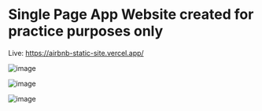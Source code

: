 # Single Page App Website created for practice purposes only

Live: https://airbnb-static-site.vercel.app/

![image](https://github.com/wes-q/airbnb-static-site/assets/121594156/081ceb02-2596-4795-914a-b7d84dfda78d)

![image](https://github.com/wes-q/airbnb-static-site/assets/121594156/e5d5c38b-adb0-464f-a1df-838d20efced6)

![image](https://github.com/wes-q/airbnb-static-site/assets/121594156/5626aab2-787e-4fcb-b0e7-de8745d3d204)
